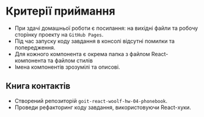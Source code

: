 # Критерії приймання

- При здачі домашньої роботи є посилання: на вихідні файли та робочу сторінку
  проекту на `GitHub Pages`.
- Під час запуску коду завдання в консолі відсутні помилки та попередження.
- Для кожного компонента є окрема папка з файлом React-компонента та файлом
  стилів
- Імена компонентів зрозумілі та описові.

## Книга контактів

- Створений репозиторій `goit-react-woolf-hw-04-phonebook`.
- Проведи рефакторинг коду завдання, використовуючи React-хуки.
